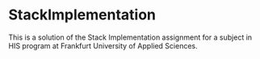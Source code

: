 # StackImplementation

This is a solution of the Stack Implementation assignment for a subject in HIS program at Frankfurt University of Applied Sciences. 
